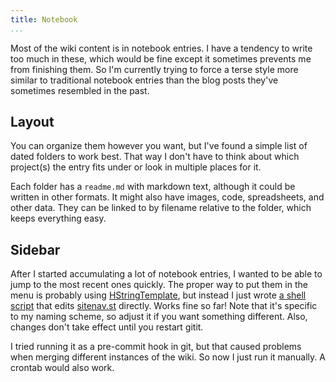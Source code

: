 ```yaml
---
title: Notebook
...
```


Most of the wiki content is in notebook entries. I have a tendency to write too
much in these, which would be fine except it sometimes prevents me from
finishing them. So I'm currently trying to force a terse style more similar to
traditional notebook entries than the blog posts they've sometimes resembled in
the past.

Layout
------

You can organize them however you want, but I've found a simple list of dated
folders to work best. That way I don't have to think about which project(s) the
entry fits under or look in multiple places for it.

Each folder has a `readme.md` with markdown text, although it could be written
in other formats. It might also have images, code, spreadsheets, and other
data.  They can be linked to by filename relative to the folder, which keeps
everything easy.

Sidebar
-------

After I started accumulating a lot of notebook entries, I wanted to be able to
jump to the most recent ones quickly. The proper way to put them in the menu is
probably using [HStringTemplate](https://wiki.haskell.org/HStringTemplate), but
instead I just wrote [a shell script](/code/scripts/sitenav.sh) that edits
[sitenav.st](/code/gitit/templates/sitenav.st) directly. Works fine so far!
Note that it's specific to my naming scheme, so adjust it if you want something
different. Also, changes don't take effect until you restart gitit.
<!-- TODO get gitit to display .conf and other random text files -->

I tried running it as a pre-commit hook in git, but that caused problems when
merging different instances of the wiki. So now I just run it manually. A
crontab would also work. <!-- TODO try again? -->
